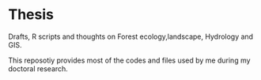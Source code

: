 # Thesis
Drafts, R scripts and thoughts on Forest ecology,landscape, Hydrology and GIS.

This reposotiy provides most of the codes and files used by me during my doctoral research.
